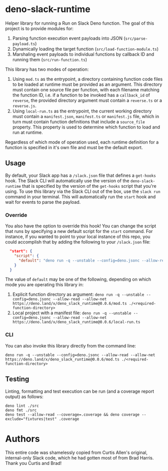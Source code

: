 # deno-slack-runtime

Helper library for running a Run on Slack Deno function. The goal of this project is to provide modules for:

1. Parsing function execution event payloads into JSON (`src/parse-payload.ts`)
2. Dynamically loading the target function (`src/load-function-module.ts`)
3. Marshaling event payloads to individual functions by callback ID and running them (`src/run-function.ts`)

This library has two modes of operation:

1. Using `mod.ts` as the entrypoint, a directory containing function code files to be loaded at runtime must be provided as an argument. This directory must contain one source file per function, with each filename matching the function ID, i.e. if a function to be invoked has a `callback_id` of `reverse`, the provided directory argument must contain a `reverse.ts` or a `reverse.js`.
2. Using `local-run.ts` as the entrypoint, the current working directory must contain a `manifest.json`, `manifest.ts` or `manifest.js` file, which in turn must contain function definitions that include a `source_file` property. This property is used to determine which function to load and run at runtime.

Regardless of which mode of operation used, each runtime definition for a function is specified in it's own file and must be the default export.

## Usage

By default, your Slack app has a `/slack.json` file that defines a `get-hooks` hook. The Slack CLI will automatically use the version of the `deno-slack-runtime` that is specified by the version of the `get-hooks` script that you're using. To use this library via the Slack CLI out of the box, use the `slack run` command in your terminal. This will automatically run the `start` hook and wait for events to parse the payload.

### Override
You also have the option to override this hook! You can change the script that runs by specifying a new default script for the `start` command. For instance, if you wanted to point to your local instance of this repo, you could accomplish that by adding the following to your `/slack.json` file:

```json
  "start": {
    "script": {
      "default": "deno run -q --unstable --config=deno.jsonc --allow-read --allow-net /<path-to-your-local-repo>/local-run.ts"
    }
  }
```

The value of `default` may be one of the following, depending on which mode you are operating this library in:

1. Explicit function directory as argument: `deno run -q --unstable --config=deno.jsonc --allow-read --allow-net https://deno.land/x/deno_slack_runtime@0.0.6/mod.ts ./<required-function-directory>`
2. Local project with a manifest file: `deno run -q --unstable --config=deno.jsonc --allow-read --allow-net https://deno.land/x/deno_slack_runtime@0.0.6/local-run.ts`

### CLI

You can also invoke this library directly from the command line:

    deno run -q --unstable --config=deno.jsonc --allow-read --allow-net https://deno.land/x/deno_slack_runtime@0.0.6/mod.ts ./<required-function-directory>

## Testing

Linting, formatting and test execution can be run (and a coverage report output) as follows:

    deno lint ./src
    deno fmt ./src
    deno test --allow-read --coverage=.coverage && deno coverage --exclude="fixtures|test" .coverage

# Authors

This entire code was shamelessly copied from Curtis Allen's original, internal-only Slack code, which he had gotten most of from Brad Harris. Thank you Curtis and Brad!
